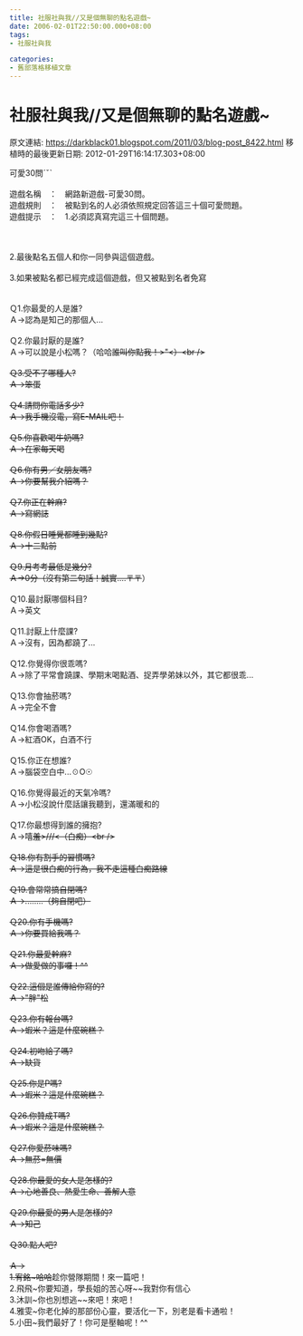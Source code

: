```yaml
---
title: 社服社與我//又是個無聊的點名遊戲~
date: 2006-02-01T22:50:00.000+08:00
tags: 
- 社服社與我

categories:
- 舊部落格移植文章
---
```


# 社服社與我//又是個無聊的點名遊戲~

原文連結: https://darkblack01.blogspot.com/2011/03/blog-post_8422.html
移植時的最後更新日期: 2012-01-29T16:14:17.303+08:00

可愛30問ˊˇˋ<br /><br />遊戲名稱　：　網路新遊戲-可愛30問。<br />遊戲規則　：　被點到名的人必須依照規定回答這三十個可愛問題。<br />遊戲提示　：　1.必須認真寫完這三十個問題。<br /><br /><a name='more'></a><br /><br />2.最後點名五個人和你一同參與這個遊戲。<br /><br />3.如果被點名都已經完成這個遊戲，但又被點到名者免寫<br /><br /><br />Ｑ1.你最愛的人是誰?<br />Ａ→認為是知己的那個人...<br /><br />Ｑ2.你最討厭的是誰?<br />Ａ→可以說是小松嗎？（哈哈~~誰叫你點我！&gt;"&lt;）&lt;br /&gt;<br /><br />Ｑ3.受不了哪種人?<br />Ａ→笨蛋<br /><br />Ｑ4.請問你電話多少?<br />Ａ→我手機沒電，寫E-MAIL吧！<br /><br />Ｑ5.你喜歡喝牛奶嗎?<br />Ａ→在家每天喝<br /><br />Ｑ6.你有男／女朋友嗎?<br />Ａ→你要幫我介紹嗎？<br /><br />Ｑ7.你正在幹麻?<br />Ａ→寫網誌<br /><br />Ｑ8.你假日睡覺都睡到幾點?<br />Ａ→十二點前<br /><br />Ｑ9.月考考最低是幾分?<br />Ａ→0分（沒有第二句話！誠實....〒〒~~）<br /><br />Ｑ10.最討厭哪個科目?<br />Ａ→英文<br /><br />Ｑ11.討厭上什麼課?<br />Ａ→沒有，因為都蹺了...<br /><br />Ｑ12.你覺得你很乖嗎?<br />Ａ→除了平常會蹺課、學期末喝點酒、捉弄學弟妹以外，其它都很乖...<br /><br />Ｑ13.你會抽菸嗎?<br />Ａ→完全不會<br /><br />Ｑ14.你會喝酒嗎?<br />Ａ→紅酒OK，白酒不行<br /><br />Ｑ15.你正在想誰?<br />Ａ→腦袋空白中...☉O☉<br /><br />Ｑ16.你覺得最近的天氣冷嗎?<br />Ａ→小松沒說什麼話讓我聽到，還滿暖和的<br /><br />Ｑ17.你最想得到誰的擁抱?<br />Ａ→嘻~~羞&gt;///&lt;（白痴）&lt;br /&gt;<br /><br />Ｑ18.你有割手的習慣嗎?<br />Ａ→這是很白痴的行為，我不走這種白痴路線<br /><br />Ｑ19.會常常搞自閉嗎?<br />Ａ→........（夠自閉吧）<br /><br />Ｑ20.你有手機嗎?<br />Ａ→你要買給我嗎？<br /><br />Ｑ21.你最愛幹麻?<br />Ａ→做愛做的事囉！^^<br /><br />Ｑ22.這個是誰傳給你寫的?<br />Ａ→"胖"松<br /><br />Ｑ23.你有報台嗎?<br />Ａ→蝦米？這是什麼碗糕？<br /><br />Ｑ24.初吻給了嗎?<br />Ａ→缺貨<br /><br />Ｑ25.你是P嗎?<br />Ａ→蝦米？這是什麼碗糕？<br /><br />Ｑ26.你贊成T嗎?<br />Ａ→蝦米？這是什麼碗糕？<br /><br />Ｑ27.你愛菸味嗎?<br />Ａ→無菸=無價<br /><br />Ｑ28.你最愛的女人是怎樣的?<br />Ａ→心地善良、熱愛生命、善解人意<br /><br />Ｑ29.你最愛的男人是怎樣的?<br />Ａ→知己<br /><br />Ｑ30.點人吧?<br /><br />Ａ→<br />1.宥銘~哈哈~~趁你營隊期間！來一篇吧！<br />2.飛飛~你要知道，學長姐的苦心呀~~我對你有信心<br />3.沐訓~你也別想逃~~來吧！來吧！<br />4.雅雯~你老化掉的那部份心靈，要活化一下，別老是看卡通啦！<br />5.小田~我們最好了！你可是壓軸呢！^^
